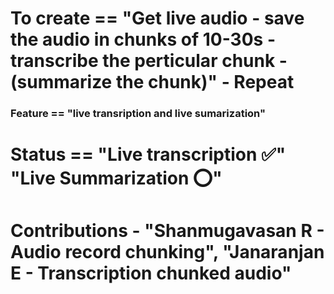 # To create == "Get live audio - save the audio in chunks of 10-30s - transcribe the perticular chunk - (summarize the chunk)" - Repeat
### Feature == "live transription and live sumarization"


# Status == "Live transcription :white_check_mark:" "Live Summarization :o:"

# Contributions - "Shanmugavasan R - Audio record chunking", "Janaranjan E - Transcription chunked audio"
